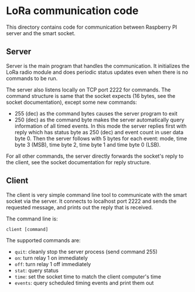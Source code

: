 # LoRa communication code
This directory contains code for communication between Raspberry PI server and the smart socket.

## Server
Server is the main program that handles the communication. It initializes the LoRa radio module and does periodic status updates even when there is no commands to be run.

The server also listens locally on TCP port 2222 for commands. The command structure is same that the socket expects (16 bytes, see the socket documentation), except some new commands:
 - 255 (dec) as the command bytes causes the server program to exit
 - 250 (dec) as the command byte makes the server automatically query information of all timed events. In this mode the server replies first with reply which has status byte as 250 (dec) and event count in user data byte 0. Then the server follows with 5 bytes for each event: mode, time byte 3 (MSB), time byte 2, time byte 1 and time byte 0 (LSB).
 
For all other commands, the server directly forwards the socket's reply to the client, see the socket documentation for reply structure.
 
## Client
The client is very simple command line tool to communicate with the smart socket via the server. It connects to localhost port 2222 and sends the requested message, and prints out the reply that is received.

The command line is:
```
client [command]
```

The supported commands are:
 - `quit`: cleanly stop the server process (send command 255)
 - `on`: turn relay 1 on immediately
 - `off`: turn relay 1 off immediately
 - `stat`: query status
 - `time`: set the socket time to match the client computer's time
 - `events`: query scheduled timing events and print them out
